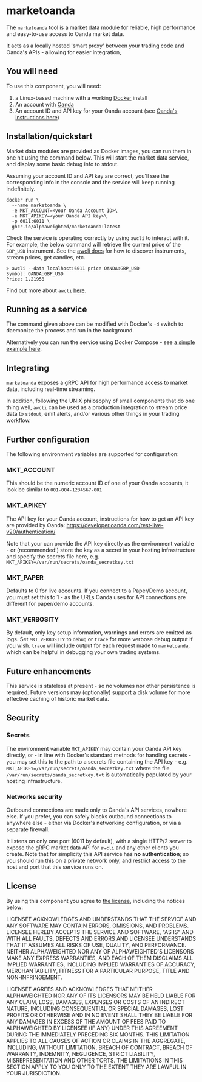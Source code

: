 # marketoanda

The `marketoanda` tool is a market data module for reliable, high performance and easy-to-use access to Oanda market data.

It acts as a locally hosted 'smart proxy' between your trading code and Oanda's APIs - allowing for easier
integration, 
 

## You will need

To use this component, you will need:

1. a Linux-based machine with a working [Docker](https://www.docker.com/) install
2. An account with [Oanda](https://www.oanda.com/)
3. An account ID and API key for your Oanda account (see [Oanda's instructions here](https://developer.oanda.com/rest-live-v20/authentication/))

## Installation/quickstart

Market data modules are provided as Docker images, you can run them in one hit using the command below.  This will start the market data service, and display some basic debug info to stdout.

Assuming your account ID and API key are correct, you'll see the corresponding info in the console and the service will keep running indefinitely.

```shell
docker run \
  --name marketoanda \
  -e MKT_ACCOUNT=<your Oanda Account ID>\
  -e MKT_APIKEY=<your Oanda API key>\
  -p 6011:6011 \
  ghcr.io/alphaweighted/marketoanda:latest
```

Check the service is operating correctly by using `awcli` to interact with it.  For example, the below command will retrieve the current price of the `GBP_USD` instrument.  See the [awcli docs](https://github.com/alphaweighted/awcli) for how to discover instruments, stream prices, get candles, etc.

```shell
> awcli --data localhost:6011 price OANDA:GBP_USD
Symbol: OANDA:GBP_USD
Price: 1.21958
```

Find out more about `awcli` [here](https://github.com/alphaweighted/awcli).

## Running as a service

The command given above can be modified with Docker's `-d` switch to daemonize the process and run in the background.

Alternatively you can run the service using Docker Compose - see [a simple example here](docker-compose.yml).


## Integrating

`marketoanda` exposes a gRPC API for high performance access to market data, including real-time streaming.

In addition, following the UNIX philosophy of small components that do one thing well, `awcli` can be used
as a production integration to stream price data to `stdout`, emit alerts, and/or various other things in
your trading workflow.


## Further configuration

The following environment variables are supported for configuration:

### MKT_ACCOUNT

This should be the numeric account ID of one of your Oanda accounts, it look be similar to `001-004-1234567-001`

### MKT_APIKEY

The API key for your Oanda account, instructions for how to get an API key are provided by Oanda: https://developer.oanda.com/rest-live-v20/authentication/

Note that your can provide the API key directly as the environment variable - or (recommended!) store the key as a secret in your hosting infrastructure and specify the secrets file here, e.g. `MKT_APIKEY=/var/run/secrets/oanda_secretkey.txt` 

### MKT_PAPER

Defaults to 0 for live accounts.  If you connect to a Paper/Demo account, you must set this to 1 - as the URLs Oanda uses for API connections are different for paper/demo accounts.

### MKT_VERBOSITY

By default, only key setup information, warnings and errors are emitted as logs.  Set `MKT_VERBOSITY` to `debug` or `trace` for more verbose debug output if you wish.  `trace` will include output for each request
made to `marketoanda`, which can be helpful in debugging your own trading systems.

## Future enhancements

This service is stateless at present - so no volumes nor other persistence is required.  Future versions may (optionally) support a disk volume for more effective caching of historic market data.

## Security

### Secrets

The environment variable `MKT_APIKEY` may contain your Oanda API key directly, or - in line with Docker's
standard methods for handling secrets - you may set this to the path to a secrets file containing the API key - e.g. `MKT_APIKEY=/var/run/secrets/oanda_secretkey.txt` where the file  `/var/run/secrets/oanda_secretkey.txt` is automatically populated by your hosting infrastructure. 


### Networks security

Outbound connections are made only to Oanda's API services, nowhere else.  If you prefer, you can safely blocks outbound connections to anywhere else - either via Docker's networking configuration, or via a separate firewall.

It listens on only one port (6011 by default), with a single HTTP/2 server to expose the gRPC market data API for `awcli` and any other clients you create.  Note that for simplicity this API service has **no authentication**; so you should run this on a private network only, and restrict access to the host and port that this service runs on.

## License

By using this component you agree to [the license](LICENSE), including the notices below:

LICENSEE ACKNOWLEDGES AND UNDERSTANDS THAT THE SERVICE AND ANY SOFTWARE MAY CONTAIN ERRORS, OMISSIONS, AND PROBLEMS. LICENSEE HEREBY ACCEPTS THE SERVICE AND SOFTWARE, "AS IS" AND WITH ALL FAULTS, DEFECTS AND ERRORS AND LICENSEE UNDERSTANDS THAT IT ASSUMES ALL RISKS OF USE, QUALITY, AND PERFORMANCE. NEITHER ALPHAWEIGHTED NOR ANY OF ALPHAWEIGHTED'S LICENSORS MAKE ANY EXPRESS WARRANTIES, AND EACH OF THEM DISCLAIMS ALL IMPLIED WARRANTIES, INCLUDING IMPLIED WARRANTIES OF ACCURACY, MERCHANTABILITY, FITNESS FOR A PARTICULAR PURPOSE, TITLE AND NON-INFRINGEMENT.

LICENSEE AGREES AND ACKNOWLEDGES THAT NEITHER ALPHAWEIGHTED NOR ANY OF ITS LICENSORS MAY BE HELD LIABLE FOR ANY CLAIM, LOSS, DAMAGES, EXPENSES OR COSTS OF AN INDIRECT NATURE, INCLUDING CONSEQUENTIAL OR SPECIAL DAMAGES, LOST PROFITS OR OTHERWISE AND IN NO EVENT SHALL THEY BE LIABLE FOR ANY DAMAGES IN EXCESS OF THE AMOUNT OF FEES PAID TO ALPHAWEIGHTED BY LICENSEE (IF ANY) UNDER THIS AGREEMENT DURING THE IMMEDIATELY PRECEDING SIX MONTHS. THIS LIMITATION APPLIES TO ALL CAUSES OF ACTION OR CLAIMS IN THE AGGREGATE, INCLUDING, WITHOUT LIMITATION, BREACH OF CONTRACT, BREACH OF WARRANTY, INDEMNITY, NEGLIGENCE, STRICT LIABILITY, MISREPRESENTATION AND OTHER TORTS. THE LIMITATIONS IN THIS SECTION APPLY TO YOU ONLY TO THE EXTENT THEY ARE LAWFUL IN YOUR JURISDICTION.
